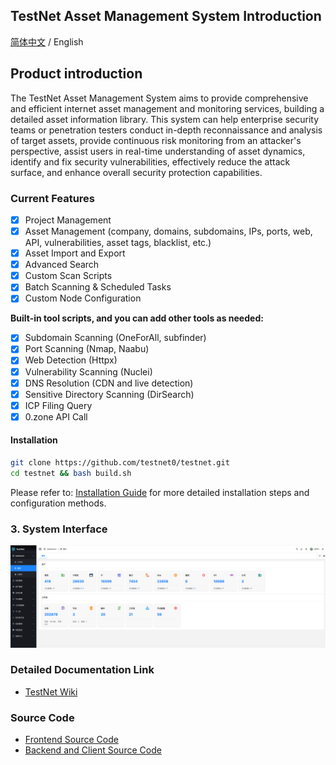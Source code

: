 ## TestNet Asset Management System Introduction

[简体中文](./README) / English

## Product introduction
The TestNet Asset Management System aims to provide comprehensive and efficient internet asset management and monitoring services, building a detailed asset information library. This system can help enterprise security teams or penetration testers conduct in-depth reconnaissance and analysis of target assets, provide continuous risk monitoring from an attacker's perspective, assist users in real-time understanding of asset dynamics, identify and fix security vulnerabilities, effectively reduce the attack surface, and enhance overall security protection capabilities.

### Current Features

- [X] Project Management
- [X] Asset Management (company, domains, subdomains, IPs, ports, web, API, vulnerabilities, asset tags, blacklist, etc.)
- [X] Asset Import and Export
- [X] Advanced Search
- [X] Custom Scan Scripts
- [X] Batch Scanning & Scheduled Tasks
- [X] Custom Node Configuration

**Built-in tool scripts, and you can add other tools as needed:**

- [X] Subdomain Scanning (OneForAll, subfinder)
- [X] Port Scanning (Nmap, Naabu)
- [X] Web Detection (Httpx)
- [X] Vulnerability Scanning (Nuclei)
- [X] DNS Resolution (CDN and live detection)
- [X] Sensitive Directory Scanning (DirSearch)
- [X] ICP Filing Query
- [X] 0.zone API Call

#### Installation

```bash
git clone https://github.com/testnet0/testnet.git
cd testnet && bash build.sh
```

Please refer to: [Installation Guide](https://testnet0.github.io/testnet-doc/guide/%E5%AE%89%E8%A3%85%E6%8C%87%E5%8D%97.html) for more detailed installation steps and configuration methods.
### 3. System Interface
![](https://raw.githubusercontent.com/testnet0/testnet/main/doc/img/dashboard.png)



### Detailed Documentation Link

- [TestNet Wiki](https://testnet0.github.io/testnet-doc)

### Source Code
- [Frontend Source Code](https://github.com/testnet0/testnet-vue3)
- [Backend and Client Source Code](https://github.com/testnet0/testnet-java)